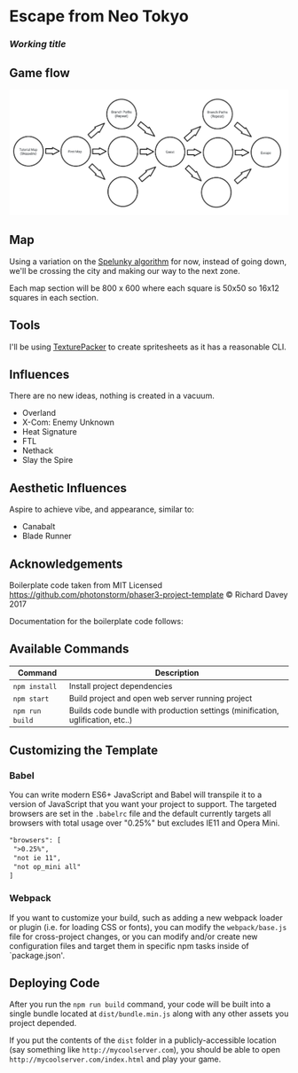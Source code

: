 # Escape from Neo Tokyo 
### *Working title*

## Game flow

![Overall game flow diagram](https://github.com/disperse/escape-from-neo-tokyo/blob/main/docs/images/game-flow.png?raw=true)

## Map

Using a variation on the [Spelunky algorithm](http://tinysubversions.com/spelunkyGen/) for now, instead of going down, we'll be crossing the city and making our way to the next zone.

Each map section will be 800 x 600 where each square is 50x50 so 16x12 squares in each section.



## Tools

I'll be using [TexturePacker](https://www.codeandweb.com/texturepacker) to create spritesheets as it has a reasonable CLI.

## Influences
There are no new ideas, nothing is created in a vacuum.

  * Overland
  * X-Com: Enemy Unknown
  * Heat Signature  
  * FTL
  * Nethack
  * Slay the Spire

## Aesthetic Influences
Aspire to achieve vibe, and appearance, similar to:

  * Canabalt
  * Blade Runner

## Acknowledgements

Boilerplate code taken from MIT Licensed https://github.com/photonstorm/phaser3-project-template &copy; Richard Davey 2017

Documentation for the boilerplate code follows:

## Available Commands

| Command | Description |
|---------|-------------|
| `npm install` | Install project dependencies |
| `npm start` | Build project and open web server running project |
| `npm run build` | Builds code bundle with production settings (minification, uglification, etc..) |

## Customizing the Template

### Babel

You can write modern ES6+ JavaScript and Babel will transpile it to a version of JavaScript that you want your project to support. The targeted browsers are set in the `.babelrc` file and the default currently targets all browsers with total usage over "0.25%" but excludes IE11 and Opera Mini.

 ```
"browsers": [
  ">0.25%",
  "not ie 11",
  "not op_mini all"
]
 ```

### Webpack

If you want to customize your build, such as adding a new webpack loader or plugin (i.e. for loading CSS or fonts), you can modify the `webpack/base.js` file for cross-project changes, or you can modify and/or create new configuration files and target them in specific npm tasks inside of `package.json'.

## Deploying Code

After you run the `npm run build` command, your code will be built into a single bundle located at `dist/bundle.min.js` along with any other assets you project depended. 

If you put the contents of the `dist` folder in a publicly-accessible location (say something like `http://mycoolserver.com`), you should be able to open `http://mycoolserver.com/index.html` and play your game.

